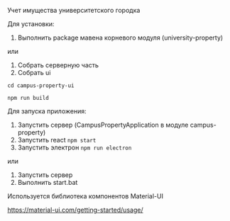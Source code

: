 Учет имущества университетского городка

Для установки:
1) Выполнить package мавена корневого модуля (university-property)

или

1) Собрать серверную часть
2) Собрать ui

`cd campus-property-ui`

`npm run build`


Для запуска приложения:

1) Запустить сервер (CampusPropertyApplication в модуле campus-property)
2) Запустить react `npm start`
3) Запустить электрон `npm run electron`

или

1) Запустить сервер
2) Выполнить start.bat

Используется библиотека компонентов Material-UI

https://material-ui.com/getting-started/usage/
